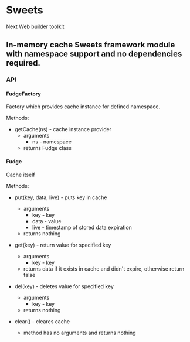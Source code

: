 

# Sweets
Next Web builder toolkit

## In-memory cache Sweets framework module with namespace support and no dependencies required.

### API

#### FudgeFactory

Factory which provides cache instance for defined namespace.

Methods: 

* getCache(ns) - cache instance provider
    * arguments
        * ns - namespace
    * returns Fudge class

#### Fudge

Cache itself

Methods:

* put(key, data, live) - puts key in cache
    * arguments
        * key - key
        * data - value
        * live - timestamp of stored data expiration
    * returns nothing

* get(key) - return value for specified key
    * arguments
        * key - key
    * returns data if it exists in cache and didn't expire, otherwise return false

* del(key) - deletes value for specified key
    * arguments
        * key - key
    * returns nothing

* clear() - cleares cache
    * method has no arguments and returns nothing